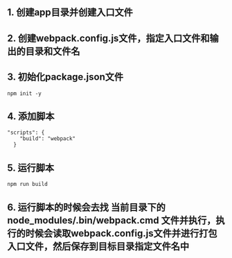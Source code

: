 ## 1. 创建app目录并创建入口文件
## 2. 创建webpack.config.js文件，指定入口文件和输出的目录和文件名 
## 3. 初始化package.json文件 
```
npm init -y
```
## 4. 添加脚本
```
"scripts": {
    "build": "webpack"
  }
```
## 5. 运行脚本
```
npm run build
```
## 6. 运行脚本的时候会去找 当前目录下的node_modules/.bin/webpack.cmd 文件并执行，执行的时候会读取webpack.config.js文件并进行打包入口文件，然后保存到目标目录指定文件名中
